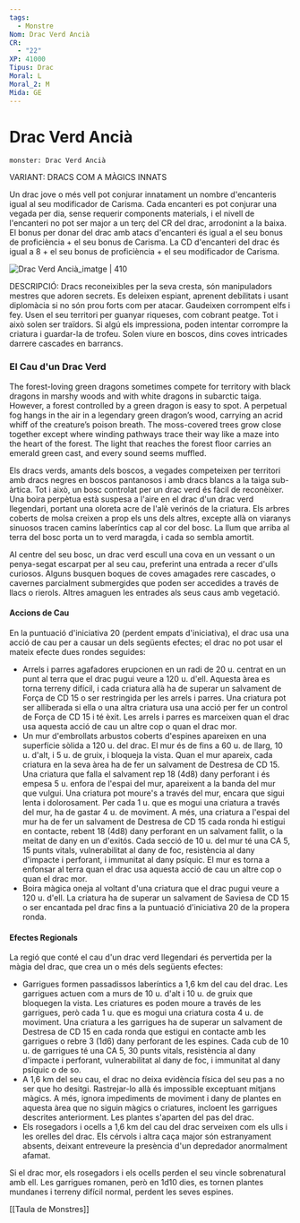 ```yaml
---
tags:
  - Monstre
Nom: Drac Verd Ancià
CR:
  - "22"
XP: 41000
Tipus: Drac
Moral: L
Moral_2: M
Mida: GE
---
```

# Drac Verd Ancià

```statblock
monster: Drac Verd Ancià
```

VARIANT: DRACS COM A MÀGICS INNATS

Un drac jove o més vell pot conjurar innatament un nombre d'encanteris igual al seu modificador de Carisma. Cada encanteri es pot conjurar una vegada per dia, sense requerir components materials, i el nivell de l'encanteri no pot ser major a un terç del CR del drac, arrodonint a la baixa. El bonus per donar del drac amb atacs d'encanteri és igual a el seu bonus de proficiència + el seu bonus de Carisma. La CD d'encanteri del drac és igual a 8 + el seu bonus de proficiència + el seu modificador de Carisma.

![Drac Verd Ancià_imatge | 410](https://i.pinimg.com/originals/ab/09/f8/ab09f892cd80e40b09c45b531b267988.jpg)

DESCRIPCIÓ: 
Dracs reconeixibles per la seva cresta, són manipuladors mestres que adoren secrets. Es deleixen espiant, aprenent debilitats i usant diplomàcia si no són prou forts com per atacar. Gaudeixen corrompent elfs i fey. Usen el seu territori per guanyar riqueses, com cobrant peatge. Tot i això solen ser traïdors. Si algú els impressiona, poden intentar corrompre la criatura i guardar-la de trofeu. Solen viure en boscos, dins coves intricades darrere cascades en barrancs.
### El Cau d'un Drac Verd

The forest-loving green dragons sometimes compete for territory with black dragons in marshy woods and with white dragons in subarctic taiga. However, a forest controlled by a green dragon is easy to spot. A perpetual fog hangs in the air in a legendary green dragon’s wood, carrying an acrid whiff of the creature’s poison breath. The moss-covered trees grow close together except where winding pathways trace their way like a maze into the heart of the forest. The light that reaches the forest floor carries an emerald green cast, and every sound seems muffled.

Els dracs verds, amants dels boscos, a vegades competeixen per territori amb dracs negres en boscos pantanosos i amb dracs blancs a la taiga sub-àrtica. Tot i això, un bosc controlat per un drac verd és fàcil de reconèixer. Una boira perpètua està suspesa a l'aire en el drac d'un drac verd llegendari, portant una oloreta acre de l'alè verinós de la criatura. Els arbres coberts de molsa creixen a prop els uns dels altres, excepte allà on viaranys sinuosos tracen camins laberíntics cap al cor del bosc. La llum que arriba al terra del bosc porta un to verd maragda, i cada so sembla amortit.

Al centre del seu bosc, un drac verd escull una cova en un vessant o un penya-segat escarpat per al seu cau, preferint una entrada a recer d'ulls curiosos. Alguns busquen boques de coves amagades rere cascades, o cavernes parcialment submergides que poden ser accedides a través de llacs o rierols. Altres amaguen les entrades als seus caus amb vegetació.
#### Accions de Cau

En la puntuació d'iniciativa 20 (perdent empats d'iniciativa), el drac usa una acció de cau per a causar un dels següents efectes; el drac no pot usar el mateix efecte dues rondes seguides:

- Arrels i parres agafadores erupcionen en un radi de 20 u. centrat en un punt al terra que el drac pugui veure a 120 u. d'ell. Aquesta àrea es torna terreny difícil, i cada criatura allà ha de superar un salvament de Força de CD 15 o ser restringida per les arrels i parres. Una criatura pot ser alliberada si ella o una altra criatura usa una acció per fer un control de Força de CD 15 i té èxit. Les arrels i parres es marceixen quan el drac usa aquesta acció de cau un altre cop o quan el drac mor.
- Un mur d'embrollats arbustos coberts d'espines apareixen en una superfície sòlida a 120 u. del drac. El mur és de fins a 60 u. de llarg, 10 u. d'alt, i 5 u. de gruix, i bloqueja la vista. Quan el mur apareix, cada criatura en la seva àrea ha de fer un salvament de Destresa de CD 15. Una criatura que falla el salvament rep 18 (4d8) dany perforant i és empesa 5 u. enfora de l'espai del mur, apareixent a la banda del mur que vulgui. Una criatura pot moure's a través del mur, encara que sigui lenta i dolorosament. Per cada 1 u. que es mogui una criatura a través del mur, ha de gastar 4 u. de moviment. A més, una criatura a l'espai del mur ha de fer un salvament de Destresa de CD 15 cada ronda hi estigui en contacte, rebent 18 (4d8) dany perforant en un salvament fallit, o la meitat de dany en un d'exitós. Cada secció de 10 u. del mur té una CA 5, 15 punts vitals, vulnerabilitat al dany de foc, resistència al dany d'impacte i perforant, i immunitat al dany psíquic. El mur es torna a enfonsar al terra quan el drac usa aquesta acció de cau un altre cop o quan el drac mor.
- Boira màgica oneja al voltant d'una criatura que el drac pugui veure a 120 u. d'ell. La criatura ha de superar un salvament de Saviesa de CD 15 o ser encantada pel drac fins a la puntuació d'iniciativa 20 de la propera ronda.
#### Efectes Regionals

La regió que conté el cau d'un drac verd llegendari és pervertida per la màgia del drac, que crea un o més dels següents efectes:

- Garrigues formen passadissos laberíntics a 1,6 km del cau del drac. Les garrigues actuen com a murs de 10 u. d'alt i 10 u. de gruix que bloquegen la vista. Les criatures es poden moure a través de les garrigues, però cada 1 u. que es mogui una criatura costa 4 u. de moviment. Una criatura a les garrigues ha de superar un salvament de Destresa de CD 15 en cada ronda que estigui en contacte amb les garrigues o rebre 3 (1d6) dany perforant de les espines. 
    Cada cub de 10 u. de garrigues té una CA 5, 30 punts vitals, resistència al dany d'impacte i perforant, vulnerabilitat al dany de foc, i immunitat al dany psíquic o de so.
- A 1,6 km del seu cau, el drac no deixa evidència física del seu pas a no ser que ho desitgi. Rastrejar-lo allà és impossible exceptuant mitjans màgics. A més, ignora impediments de moviment i dany de plantes en aquesta àrea que no siguin màgics o criatures, incloent les garrigues descrites anteriorment. Les plantes s'aparten del pas del drac.
- Els rosegadors i ocells a 1,6 km del cau del drac serveixen com els ulls i les orelles del drac. Els cérvols i altra caça major són estranyament absents, deixant entreveure la presència d'un depredador anormalment afamat.

Si el drac mor, els rosegadors i els ocells perden el seu vincle sobrenatural amb ell. Les garrigues romanen, però en 1d10 dies, es tornen plantes mundanes i terreny difícil normal, perdent les seves espines.

[[Taula de Monstres]]


